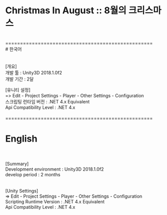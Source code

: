 # Christmas In August :: 8월의 크리스마스<br>
<br>
==================================================<br>
# 한국어<br>
<br>
<br>
[개요]<br>
개발 툴 : Unity3D 2018.1.0f2<br>
개발 기간 : 2달<br>


[유니티 설정]<br>
    => Edit - Project Settings - Player - Other Settings - Configuration<br>
        스크립팅 런타임 버전 : .NET 4.x Equivalent<br>
        Api Compatibility Level : .NET 4.x<br>
<br>
==================================================<br>
# English<br>
<br>
<br>
[Summary]<br>
Development environment : Unity3D 2018.1.0f2<br>
develop period : 2 months<br>
<br>
<br>
[Unity Settings]<br>
    => Edit - Project Settings - Player - Other Settings - Configuration<br>
        Scripting Runtime Version : .NET 4.x Equivalent<br>
        Api Compatibility Level : .NET 4.x<br>
